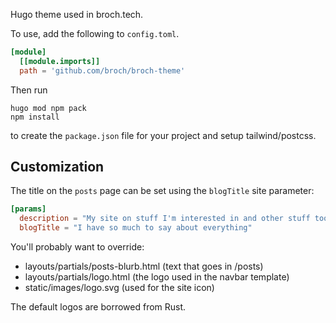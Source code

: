 Hugo theme used in broch.tech.

To use, add the following to `config.toml`.

```toml
[module]
  [[module.imports]]
  path = 'github.com/broch/broch-theme'
```

Then run

```
hugo mod npm pack
npm install
```

to create the `package.json` file for your project and setup tailwind/postcss.

## Customization

The title on the `posts` page can be set using the `blogTitle` site parameter:

```toml
[params]
  description = "My site on stuff I'm interested in and other stuff too..."
  blogTitle = "I have so much to say about everything"
```

You'll probably want to override:

- layouts/partials/posts-blurb.html (text that goes in /posts)
- layouts/partials/logo.html (the logo used in the navbar template)
- static/images/logo.svg (used for the site icon)

The default logos are borrowed from Rust.
